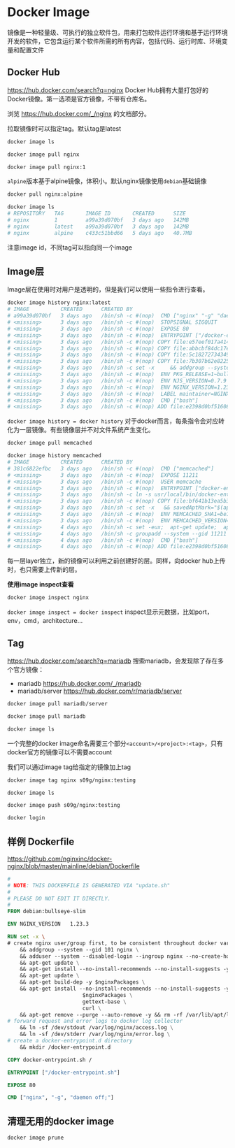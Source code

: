 # Docker Image

镜像是一种轻量级、可执行的独立软件包，用来打包软件运行环境和基于运行环境开发的软件，它包含运行某个软件所需的所有内容，包括代码、运行时库、环境变量和配置文件

## Docker Hub

https://hub.docker.com/search?q=nginx Docker Hub拥有大量打包好的Docker镜像。第一选项是官方镜像，不带有仓库名。

浏览 https://hub.docker.com/_/nginx 的文档部分。

拉取镜像时可以指定tag。默认tag是latest
```bash
docker image ls

docker image pull nginx

docker image pull nginx:1
```
`alpine`版本基于alpine镜像，体积小。默认nginx镜像使用`debian`基础镜像
```bash
docker pull nginx:alpine

docker image ls
# REPOSITORY   TAG       IMAGE ID       CREATED      SIZE
# nginx        1         a99a39d070bf   3 days ago   142MB
# nginx        latest    a99a39d070bf   3 days ago   142MB
# nginx        alpine    c433c51bbd66   5 days ago   40.7MB
```
注意image id，不同tag可以指向同一个image

## Image层

Image层在使用时对用户是透明的，但是我们可以使用一些指令进行查看。
```bash
docker image history nginx:latest
# IMAGE          CREATED      CREATED BY                                      SIZE      COMMENT
# a99a39d070bf   3 days ago   /bin/sh -c #(nop)  CMD ["nginx" "-g" "daemon…   0B        
# <missing>      3 days ago   /bin/sh -c #(nop)  STOPSIGNAL SIGQUIT           0B        
# <missing>      3 days ago   /bin/sh -c #(nop)  EXPOSE 80                    0B        
# <missing>      3 days ago   /bin/sh -c #(nop)  ENTRYPOINT ["/docker-entr…   0B        
# <missing>      3 days ago   /bin/sh -c #(nop) COPY file:e57eef017a414ca7…   4.62kB    
# <missing>      3 days ago   /bin/sh -c #(nop) COPY file:abbcbf84dc17ee44…   1.27kB    
# <missing>      3 days ago   /bin/sh -c #(nop) COPY file:5c18272734349488…   2.12kB    
# <missing>      3 days ago   /bin/sh -c #(nop) COPY file:7b307b62e82255f0…   1.62kB    
# <missing>      3 days ago   /bin/sh -c set -x     && addgroup --system -…   61.3MB    
# <missing>      3 days ago   /bin/sh -c #(nop)  ENV PKG_RELEASE=1~bullseye   0B        
# <missing>      3 days ago   /bin/sh -c #(nop)  ENV NJS_VERSION=0.7.9        0B        
# <missing>      3 days ago   /bin/sh -c #(nop)  ENV NGINX_VERSION=1.23.3     0B        
# <missing>      3 days ago   /bin/sh -c #(nop)  LABEL maintainer=NGINX Do…   0B        
# <missing>      3 days ago   /bin/sh -c #(nop)  CMD ["bash"]                 0B        
# <missing>      3 days ago   /bin/sh -c #(nop) ADD file:e2398d0bf516084b2…   80.5MB    
```
`docker image history = docker history`
对于docker而言，每条指令会对应转化为一层镜像。有些镜像层并不对文件系统产生变化。

```bash
docker image pull memcached

docker image history memcached
# IMAGE          CREATED      CREATED BY                                      SIZE      COMMENT
# 381c6822efbc   3 days ago   /bin/sh -c #(nop)  CMD ["memcached"]            0B        
# <missing>      3 days ago   /bin/sh -c #(nop)  EXPOSE 11211                 0B        
# <missing>      3 days ago   /bin/sh -c #(nop)  USER memcache                0B        
# <missing>      3 days ago   /bin/sh -c #(nop)  ENTRYPOINT ["docker-entry…   0B        
# <missing>      3 days ago   /bin/sh -c ln -s usr/local/bin/docker-entryp…   34B       
# <missing>      3 days ago   /bin/sh -c #(nop) COPY file:bf641b13ea5b37f5…   124B      
# <missing>      3 days ago   /bin/sh -c set -x   && savedAptMark="$(apt-m…   3.96MB    
# <missing>      3 days ago   /bin/sh -c #(nop)  ENV MEMCACHED_SHA1=be1690…   0B        
# <missing>      3 days ago   /bin/sh -c #(nop)  ENV MEMCACHED_VERSION=1.6…   0B        
# <missing>      4 days ago   /bin/sh -c set -eux;  apt-get update;  apt-g…   1.15MB    
# <missing>      4 days ago   /bin/sh -c groupadd --system --gid 11211 mem…   3.64MB    
# <missing>      4 days ago   /bin/sh -c #(nop)  CMD ["bash"]                 0B        
# <missing>      4 days ago   /bin/sh -c #(nop) ADD file:e2398d0bf516084b2…   80.5MB 
```
每一层layer独立，新的镜像可以利用之前创建好的层。同样，向docker hub上传时，也只需要上传新的层。

**使用image inspect查看**

```bash
docker image inspect nginx
```
`docker image inspect = docker inspect`
inspect显示元数据，比如port，env，cmd，architecture...

## Tag
https://hub.docker.com/search?q=mariadb 搜索mariadb，会发现除了存在多个官方镜像：
+ mariadb https://hub.docker.com/_/mariadb
+ mariadb/server https://hub.docker.com/r/mariadb/server

```bash
docker image pull mariadb/server

docker image pull mariadb

docker image ls
```

一个完整的docker image命名需要三个部分`<account>/<project>:<tag>`，只有docker官方的镜像可以不需要account

我们可以通过image tag给指定的镜像加上tag
```bash
docker image tag nginx s09g/nginx:testing

docker image ls

docker image push s09g/nginx:testing

docker login
```

## 样例 Dockerfile
https://github.com/nginxinc/docker-nginx/blob/master/mainline/debian/Dockerfile
```dockerfile
#
# NOTE: THIS DOCKERFILE IS GENERATED VIA "update.sh"
#
# PLEASE DO NOT EDIT IT DIRECTLY.
#
FROM debian:bullseye-slim

ENV NGINX_VERSION   1.23.3

RUN set -x \
# create nginx user/group first, to be consistent throughout docker variants
    && addgroup --system --gid 101 nginx \
    && adduser --system --disabled-login --ingroup nginx --no-create-home --home /nonexistent --gecos "nginx user" --shell /bin/false --uid 101 nginx \
    && apt-get update \
    && apt-get install --no-install-recommends --no-install-suggests -y gnupg1 ca-certificates \
    && apt-get update \
    && apt-get build-dep -y $nginxPackages \
    && apt-get install --no-install-recommends --no-install-suggests -y \
                        $nginxPackages \
                        gettext-base \
                        curl \
    && apt-get remove --purge --auto-remove -y && rm -rf /var/lib/apt/lists/* /etc/apt/sources.list.d/nginx.list \
# forward request and error logs to docker log collector
    && ln -sf /dev/stdout /var/log/nginx/access.log \
    && ln -sf /dev/stderr /var/log/nginx/error.log \
# create a docker-entrypoint.d directory
    && mkdir /docker-entrypoint.d

COPY docker-entrypoint.sh /

ENTRYPOINT ["/docker-entrypoint.sh"]

EXPOSE 80

CMD ["nginx", "-g", "daemon off;"]
```

## 清理无用的docker image
```bash
docker image prune
```